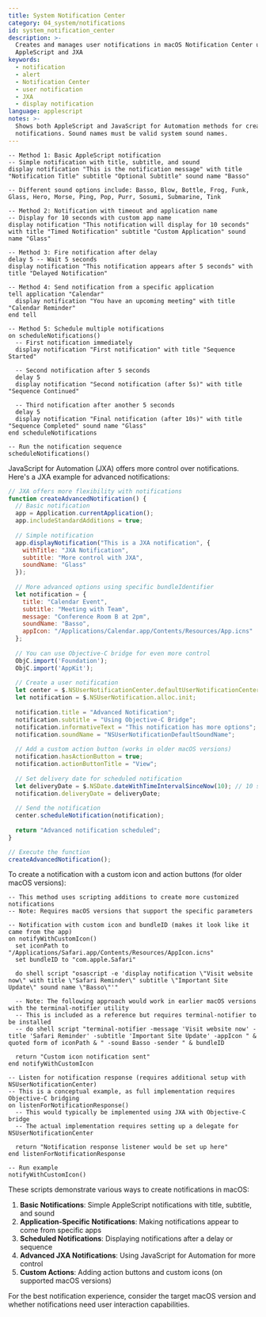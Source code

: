 ```yaml
---
title: System Notification Center
category: 04_system/notifications
id: system_notification_center
description: >-
  Creates and manages user notifications in macOS Notification Center using
  AppleScript and JXA
keywords:
  - notification
  - alert
  - Notification Center
  - user notification
  - JXA
  - display notification
language: applescript
notes: >-
  Shows both AppleScript and JavaScript for Automation methods for creating
  notifications. Sound names must be valid system sound names.
---
```


```applescript
-- Method 1: Basic AppleScript notification
-- Simple notification with title, subtitle, and sound
display notification "This is the notification message" with title "Notification Title" subtitle "Optional Subtitle" sound name "Basso"

-- Different sound options include: Basso, Blow, Bottle, Frog, Funk, Glass, Hero, Morse, Ping, Pop, Purr, Sosumi, Submarine, Tink

-- Method 2: Notification with timeout and application name
-- Display for 10 seconds with custom app name
display notification "This notification will display for 10 seconds" with title "Timed Notification" subtitle "Custom Application" sound name "Glass"

-- Method 3: Fire notification after delay
delay 5 -- Wait 5 seconds
display notification "This notification appears after 5 seconds" with title "Delayed Notification"

-- Method 4: Send notification from a specific application
tell application "Calendar"
  display notification "You have an upcoming meeting" with title "Calendar Reminder"
end tell

-- Method 5: Schedule multiple notifications
on scheduleNotifications()
  -- First notification immediately
  display notification "First notification" with title "Sequence Started"
  
  -- Second notification after 5 seconds
  delay 5
  display notification "Second notification (after 5s)" with title "Sequence Continued"
  
  -- Third notification after another 5 seconds
  delay 5
  display notification "Final notification (after 10s)" with title "Sequence Completed" sound name "Glass"
end scheduleNotifications

-- Run the notification sequence
scheduleNotifications()
```

JavaScript for Automation (JXA) offers more control over notifications. Here's a JXA example for advanced notifications:

```javascript
// JXA offers more flexibility with notifications
function createAdvancedNotification() {
  // Basic notification
  app = Application.currentApplication();
  app.includeStandardAdditions = true;
  
  // Simple notification
  app.displayNotification("This is a JXA notification", {
    withTitle: "JXA Notification",
    subtitle: "More control with JXA",
    soundName: "Glass"
  });
  
  // More advanced options using specific bundleIdentifier
  let notification = {
    title: "Calendar Event",
    subtitle: "Meeting with Team",
    message: "Conference Room B at 2pm",
    soundName: "Basso",
    appIcon: "/Applications/Calendar.app/Contents/Resources/App.icns"
  };
  
  // You can use Objective-C bridge for even more control
  ObjC.import('Foundation');
  ObjC.import('AppKit');
  
  // Create a user notification
  let center = $.NSUserNotificationCenter.defaultUserNotificationCenter;
  let notification = $.NSUserNotification.alloc.init;
  
  notification.title = "Advanced Notification";
  notification.subtitle = "Using Objective-C Bridge";
  notification.informativeText = "This notification has more options";
  notification.soundName = "NSUserNotificationDefaultSoundName";
  
  // Add a custom action button (works in older macOS versions)
  notification.hasActionButton = true;
  notification.actionButtonTitle = "View";
  
  // Set delivery date for scheduled notification
  let deliveryDate = $.NSDate.dateWithTimeIntervalSinceNow(10); // 10 seconds from now
  notification.deliveryDate = deliveryDate;
  
  // Send the notification
  center.scheduleNotification(notification);
  
  return "Advanced notification scheduled";
}

// Execute the function
createAdvancedNotification();
```

To create a notification with a custom icon and action buttons (for older macOS versions):

```applescript
-- This method uses scripting additions to create more customized notifications
-- Note: Requires macOS versions that support the specific parameters

-- Notification with custom icon and bundleID (makes it look like it came from the app)
on notifyWithCustomIcon()
  set iconPath to "/Applications/Safari.app/Contents/Resources/AppIcon.icns"
  set bundleID to "com.apple.Safari"
  
  do shell script "osascript -e 'display notification \"Visit website now\" with title \"Safari Reminder\" subtitle \"Important Site Update\" sound name \"Basso\"'"
  
  -- Note: The following approach would work in earlier macOS versions with the terminal-notifier utility
  -- This is included as a reference but requires terminal-notifier to be installed
  -- do shell script "terminal-notifier -message 'Visit website now' -title 'Safari Reminder' -subtitle 'Important Site Update' -appIcon " & quoted form of iconPath & " -sound Basso -sender " & bundleID
  
  return "Custom icon notification sent"
end notifyWithCustomIcon

-- Listen for notification response (requires additional setup with NSUserNotificationCenter)
-- This is a conceptual example, as full implementation requires Objective-C bridging
on listenForNotificationResponse()
  -- This would typically be implemented using JXA with Objective-C bridge
  -- The actual implementation requires setting up a delegate for NSUserNotificationCenter
  
  return "Notification response listener would be set up here"
end listenForNotificationResponse

-- Run example
notifyWithCustomIcon()
```

These scripts demonstrate various ways to create notifications in macOS:

1. **Basic Notifications**: Simple AppleScript notifications with title, subtitle, and sound
2. **Application-Specific Notifications**: Making notifications appear to come from specific apps
3. **Scheduled Notifications**: Displaying notifications after a delay or sequence
4. **Advanced JXA Notifications**: Using JavaScript for Automation for more control
5. **Custom Actions**: Adding action buttons and custom icons (on supported macOS versions)

For the best notification experience, consider the target macOS version and whether notifications need user interaction capabilities.
